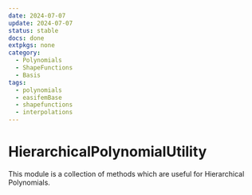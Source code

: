 ```yaml
---
date: 2024-07-07
update: 2024-07-07
status: stable
docs: done
extpkgs: none
category:
  - Polynomials
  - ShapeFunctions
  - Basis
tags:
  - polynomials
  - easifemBase
  - shapefunctions
  - interpolations
---
```


# HierarchicalPolynomialUtility

This module is a collection of methods which are useful for Hierarchical Polynomials.
